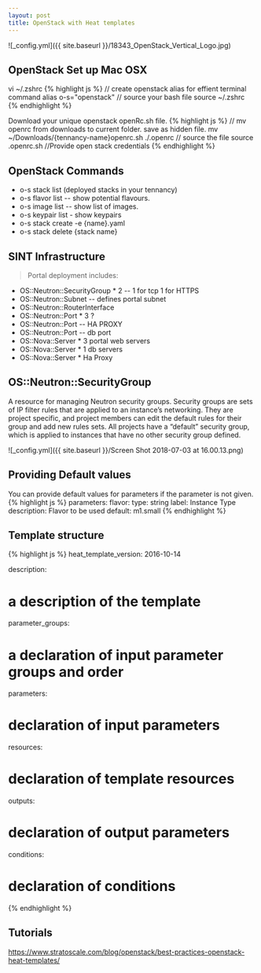 ```yaml
---
layout: post
title: OpenStack with Heat templates
---
```

![_config.yml]({{ site.baseurl }}/18343_OpenStack_Vertical_Logo.jpg)

## OpenStack Set up Mac OSX
vi ~/.zshrc
{% highlight js %}
// create openstack alias for effient terminal command
alias o-s="openstack"
// source your bash file
source ~/.zshrc
{% endhighlight %}

Download your unique openstack openRc.sh file.
{% highlight js %}
// mv openrc from downloads to current folder. save as hidden file.
mv ~/Downloads/{tennancy-name}openrc.sh ./.openrc
// source the file
source .openrc.sh
//Provide open stack credentials
{% endhighlight %}

## OpenStack Commands
  - o-s stack list (deployed stacks in your tennancy)
  - o-s flavor list -- show potential flavours.
  - o-s image list -- show list of images.
  - o-s keypair list - show keypairs
  - o-s stack create -e {name}.yaml
  - o-s stack delete {stack name}

## SINT Infrastructure
>Portal deployment includes:
  - OS::Neutron::SecurityGroup * 2 -- 1 for tcp 1 for HTTPS
  - OS::Neutron::Subnet -- defines portal subnet
  - OS::Neutron::RouterInterface
  - OS::Neutron::Port * 3 ?
  - OS::Neutron::Port -- HA PROXY
  - OS::Neutron::Port -- db port
  - OS::Nova::Server * 3 portal web servers
  - OS::Nova::Server * 1 db servers
  - OS::Nova::Server * Ha Proxy


## OS::Neutron::SecurityGroup

A resource for managing Neutron security groups. Security groups are sets of IP filter rules that are applied to an instance’s networking. They are project specific, and project members can edit the default rules for their group and add new rules sets. All projects have a “default” security group, which is applied to instances that have no other security group defined.

![_config.yml]({{ site.baseurl }}/Screen Shot 2018-07-03 at 16.00.13.png)

## Providing Default values

You can provide default values for parameters if the parameter is not given.
{% highlight js %}
parameters:
  flavor:
    type: string
    label: Instance Type
    description: Flavor to be used
   default: m1.small
{% endhighlight %}

## Template structure
{% highlight js %}
heat_template_version: 2016-10-14

description:
  # a description of the template

parameter_groups:
  # a declaration of input parameter groups and order

parameters:
  # declaration of input parameters

resources:
  # declaration of template resources

outputs:
  # declaration of output parameters

conditions:
  # declaration of conditions
{% endhighlight %}
## Tutorials
https://www.stratoscale.com/blog/openstack/best-practices-openstack-heat-templates/
